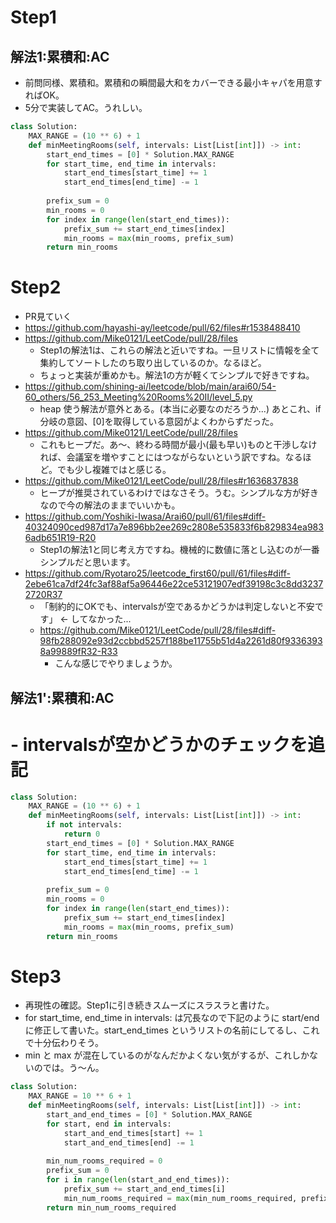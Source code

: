 # Step1
## 解法1:累積和:AC
 - 前問同様、累積和。累積和の瞬間最大和をカバーできる最小キャパを用意すればOK。
 - 5分で実装してAC。うれしい。
```py
class Solution:
    MAX_RANGE = (10 ** 6) + 1
    def minMeetingRooms(self, intervals: List[List[int]]) -> int:
        start_end_times = [0] * Solution.MAX_RANGE
        for start_time, end_time in intervals:
            start_end_times[start_time] += 1
            start_end_times[end_time] -= 1
        
        prefix_sum = 0
        min_rooms = 0
        for index in range(len(start_end_times)):
            prefix_sum += start_end_times[index]
            min_rooms = max(min_rooms, prefix_sum)
        return min_rooms
```

# Step2
 - PR見ていく
 - https://github.com/hayashi-ay/leetcode/pull/62/files#r1538488410
 - https://github.com/Mike0121/LeetCode/pull/28/files
   - Step1の解法1は、これらの解法と近いですね。一旦リストに情報を全て集約してソートしたのち取り出しているのか。なるほど。
   - ちょっと実装が重めかも。解法1の方が軽くてシンプルで好きですね。
 - https://github.com/shining-ai/leetcode/blob/main/arai60/54-60_others/56_253_Meeting%20Rooms%20II/level_5.py
   - heap 使う解法が意外とある。(本当に必要なのだろうか...) あとこれ、if分岐の意図、[0]を取得している意図がよくわからずだった。
 - https://github.com/Mike0121/LeetCode/pull/28/files
   - これもヒープだ。あ〜、終わる時間が最小(最も早い)ものと干渉しなければ、会議室を増やすことにはつながらないという訳ですね。なるほど。でも少し複雑ではと感じる。
 - https://github.com/Mike0121/LeetCode/pull/28/files#r1636837838
   - ヒープが推奨されているわけではなさそう。うむ。シンプルな方が好きなので今の解法のままでいいかも。
 - https://github.com/Yoshiki-Iwasa/Arai60/pull/61/files#diff-40324090ced987d17a7e896bb2ee269c2808e535833f6b829834ea9836adb651R19-R20
   - Step1の解法1と同じ考え方ですね。機械的に数値に落とし込むのが一番シンプルだと思います。
 - https://github.com/Ryotaro25/leetcode_first60/pull/61/files#diff-2ebe61ca7df24fc3af88af5a96446e22ce53121907edf39198c3c8dd32372720R37
   - 「制約的にOKでも、intervalsが空であるかどうかは判定しないと不安です」 <- してなかった...
   - https://github.com/Mike0121/LeetCode/pull/28/files#diff-98fb288092e93d2ccbbd5257f188be11755b51d4a2261d80f93363938a99889fR32-R33
       - こんな感じでやりましょうか。
## 解法1':累積和:AC
# - intervalsが空かどうかのチェックを追記
```py
class Solution:
    MAX_RANGE = (10 ** 6) + 1
    def minMeetingRooms(self, intervals: List[List[int]]) -> int:
        if not intervals:
            return 0
        start_end_times = [0] * Solution.MAX_RANGE
        for start_time, end_time in intervals:
            start_end_times[start_time] += 1
            start_end_times[end_time] -= 1
        
        prefix_sum = 0
        min_rooms = 0
        for index in range(len(start_end_times)):
            prefix_sum += start_end_times[index]
            min_rooms = max(min_rooms, prefix_sum)
        return min_rooms
```

# Step3
 - 再現性の確認。Step1に引き続きスムーズにスラスラと書けた。
 - for start_time, end_time in intervals: は冗長なので下記のように start/end に修正して書いた。start_end_times というリストの名前にしてるし、これで十分伝わりそう。
 - min と max が混在しているのがなんだかよくない気がするが、これしかないのでは。う～ん。
```py
class Solution:
    MAX_RANGE = 10 ** 6 + 1
    def minMeetingRooms(self, intervals: List[List[int]]) -> int:
        start_and_end_times = [0] * Solution.MAX_RANGE
        for start, end in intervals:
            start_and_end_times[start] += 1
            start_and_end_times[end] -= 1
        
        min_num_rooms_required = 0
        prefix_sum = 0
        for i in range(len(start_and_end_times)):
            prefix_sum += start_and_end_times[i]
            min_num_rooms_required = max(min_num_rooms_required, prefix_sum)
        return min_num_rooms_required
```
